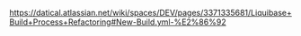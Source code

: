 https://datical.atlassian.net/wiki/spaces/DEV/pages/3371335681/Liquibase+Build+Process+Refactoring#New-Build.yml-%E2%86%92
